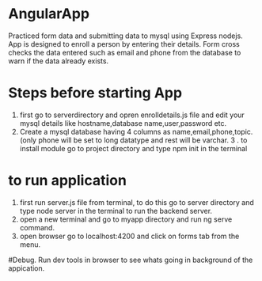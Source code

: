 # AngularApp
Practiced form data and submitting data to mysql using Express nodejs.
App is designed to enroll a person by entering their details.
Form cross checks the data entered such as email and phone from the database to warn if the data already exists.


# Steps before starting App
1. first go to serverdirectory and opren enrolldetails.js file and edit your mysql details like hostname,database name,user,password etc.
2. Create a mysql database having 4 columns as name,email,phone,topic.(only phone will be set to long datatype and rest will be varchar.
3 . to install module go to project directory and type npm init in the terminal
 # to run application
 1. first run server.js file from terminal, to do this go to server directory and type node server in the terminal to run the backend server.
 2. open a new terminal and go to myapp directory and run ng serve command.
 3. open browser go to localhost:4200 and click on forms tab from the menu.
 
 #Debug.
 Run dev tools in browser to see whats going in background of the appication.
